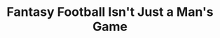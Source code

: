 ---
categories: all_articles
provider_display: "www.nytimes.com"
provider_name: "www.nytimes.com"
favicon_url: http://static01.nyt.com/favicon.ico
title: "Fantasy Football Isn't Just a Man's Game"
published: 2014-11-30
source: http://www.nytimes.com/2014/11/27/style/fantasy-football-isnt-just-a-mans-game.html
thumbnail: http://static01.nyt.com/images/2014/11/27/fashion/27zFANTASY/27zFANTASY-videoSixteenByNine1050.jpg
---
